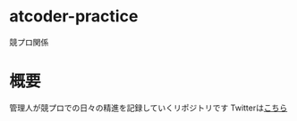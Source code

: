 # atcoder-practice
競プロ関係

# 概要
管理人が競プロでの日々の精進を記録していくリポジトリです
Twitterは[こちら](https://twitter.com/5Refrch14pTCQNS)
